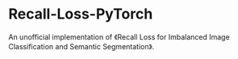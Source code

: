 # Recall-Loss-PyTorch
An unofficial implementation of 《Recall Loss for Imbalanced Image Classification and Semantic Segmentation》.
